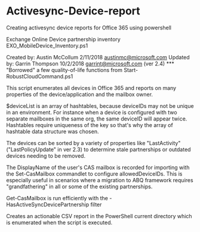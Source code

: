 # Activesync-Device-report
Creating activesync device reports for Office 365 using powershell

Exchange Online Device partnership inventory
EXO_MobileDevice_Inventory.ps1

  Created by: Austin McCollum 2/11/2018 austinmc@microsoft.com
  Updated by: Garrin Thompson 10/2/2018 garrint@microsoft.com (ver 2.4) 
  *** "Borrowed" a few quality-of-life functions from Start-RobustCloudCommand.ps1


 This script enumerates all devices in Office 365 and reports on many properties of the
   device/application and the mailbox owner.

 $deviceList is an array of hashtables, because deviceIDs may not be
   unique in an environment. For instance when a device is configured with
   two separate mailboxes in the same org, the same deviceID will appear twice.
   Hashtables require uniqueness of the key so that's why the array of hashtable data 
   structure was chosen.

 The devices can be sorted by a variety of properties like "LastActivity" ("LastPolicyUpdate" in ver 2.3) to determine 
   stale partnerships or outdated devices needing to be removed.
 
 The DisplayName of the user's CAS mailbox is recorded for importing with the 
   Set-CasMailbox commandlet to configure allowedDeviceIDs. This is especially useful in 
   scenarios where a migration to ABQ framework requires "grandfathering" in all or some
   of the existing partnerships.

 Get-CasMailbox is run efficiently with the -HasActiveSyncDevicePartnership filter 

Creates an actionable CSV report in the PowerShell current directory which is enumerated when the script is executed.
